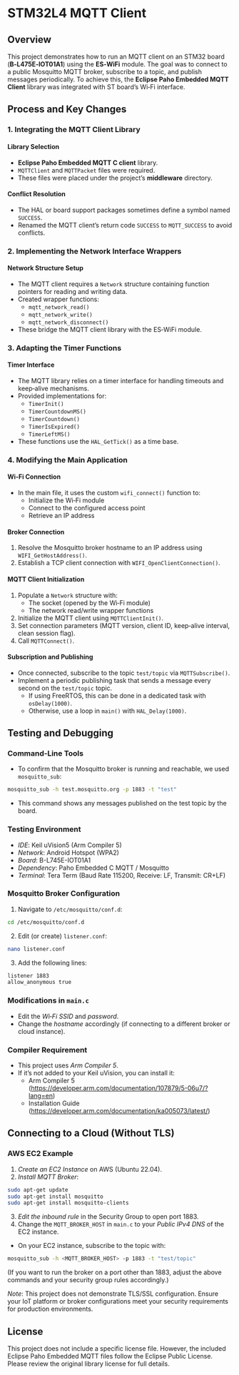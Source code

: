 ﻿# STM32L4 MQTT Client 

## Overview
This project demonstrates how to run an MQTT client on an STM32 board (**B‑L475E‑IOT01A1**) using the **ES‑WiFi** module. The goal was to connect to a public Mosquitto MQTT broker, subscribe to a topic, and publish messages periodically. To achieve this, the **Eclipse Paho Embedded MQTT Client** library was integrated with ST board’s Wi‑Fi interface.

## Process and Key Changes

### 1. Integrating the MQTT Client Library

#### Library Selection
- **Eclipse Paho Embedded MQTT C client** library.  
- `MQTTClient` and `MQTTPacket` files were required.  
- These files were placed under the project’s **middleware** directory.

#### Conflict Resolution
- The HAL or board support packages sometimes define a symbol named `SUCCESS`.  
- Renamed the MQTT client’s return code `SUCCESS` to `MQTT_SUCCESS` to avoid conflicts.

### 2. Implementing the Network Interface Wrappers

#### Network Structure Setup
- The MQTT client requires a `Network` structure containing function pointers for reading and writing data.  
- Created wrapper functions:  
  - `mqtt_network_read()`  
  - `mqtt_network_write()`  
  - `mqtt_network_disconnect()`  
- These bridge the MQTT client library with the ES‑WiFi module.

### 3. Adapting the Timer Functions

#### Timer Interface
- The MQTT library relies on a timer interface for handling timeouts and keep‑alive mechanisms.  
- Provided implementations for:  
  - `TimerInit()`  
  - `TimerCountdownMS()`  
  - `TimerCountdown()`  
  - `TimerIsExpired()`  
  - `TimerLeftMS()`  
- These functions use the `HAL_GetTick()` as a time base.

### 4. Modifying the Main Application

#### Wi‑Fi Connection
- In the main file, it uses the custom `wifi_connect()` function to:  
  - Initialize the Wi‑Fi module  
  - Connect to the configured access point  
  - Retrieve an IP address

#### Broker Connection
1. Resolve the Mosquitto broker hostname to an IP address using `WIFI_GetHostAddress()`.  
2. Establish a TCP client connection with `WIFI_OpenClientConnection()`.

#### MQTT Client Initialization
1. Populate a `Network` structure with:  
   - The socket (opened by the Wi‑Fi module)  
   - The network read/write wrapper functions  
2. Initialize the MQTT client using `MQTTClientInit()`.  
3. Set connection parameters (MQTT version, client ID, keep‑alive interval, clean session flag).  
4. Call `MQTTConnect()`.

#### Subscription and Publishing
- Once connected, subscribe to the topic `test/topic` via `MQTTSubscribe()`.  
- Implement a periodic publishing task that sends a message every second on the `test/topic` topic.  
  - If using FreeRTOS, this can be done in a dedicated task with `osDelay(1000)`.  
  - Otherwise, use a loop in `main()` with `HAL_Delay(1000)`.

## Testing and Debugging

### Command‑Line Tools
- To confirm that the Mosquitto broker is running and reachable, we used `mosquitto_sub`:
```bash
mosquitto_sub -h test.mosquitto.org -p 1883 -t "test"
```
- This command shows any messages published on the test topic by the board.

### Testing Environment
- *IDE*: Keil uVision5 (Arm Compiler 5)
- *Network*: Android Hotspot (WPA2)
- *Board*: B-L745E-IOT01A1
- *Dependency*: Paho Embedded C MQTT / Mosquitto
- *Terminal*: Tera Term (Baud Rate 115200, Receive: LF, Transmit: CR+LF)

### Mosquitto Broker Configuration
1. Navigate to `/etc/mosquitto/conf.d`:
```bash
cd /etc/mosquitto/conf.d
```

2. Edit (or create) `listener.conf`:
```bash
nano listener.conf
```

3. Add the following lines:
```bash
listener 1883
allow_anonymous true
```

### Modifications in `main.c`
- Edit the *Wi‑Fi SSID* and *password*.
- Change the *hostname* accordingly (if connecting to a different broker or cloud instance).

### Compiler Requirement
- This project uses *Arm Compiler 5*.
- If it’s not added to your Keil uVision, you can install it:
    - Arm Compiler 5 (https://developer.arm.com/documentation/107879/5-06u7/?lang=en)
    - Installation Guide (https://developer.arm.com/documentation/ka005073/latest/)


## Connecting to a Cloud (Without TLS)
### AWS EC2 Example
1. *Create an EC2 Instance* on AWS (Ubuntu 22.04).
2. *Install MQTT Broker*:
```bash
sudo apt-get update
sudo apt-get install mosquitto
sudo apt-get install mosquitto-clients
```
3. *Edit the inbound rule* in the Security Group to open port 1883.
4. Change the `MQTT_BROKER_HOST` in `main.c` to your *Public IPv4 DNS* of the EC2 instance.
- On your EC2 instance, subscribe to the topic with:
```bash
mosquitto_sub -h <MQTT_BROKER_HOST> -p 1883 -t "test/topic"
```
(If you want to run the broker on a port other than 1883, adjust the above commands and your security group rules accordingly.)

*Note*: This project does not demonstrate TLS/SSL configuration. Ensure your IoT platform or broker configurations meet your security requirements for production environments.

## License
This project does not include a specific license file. However, the included Eclipse Paho Embedded MQTT files follow the Eclipse Public License. Please review the original library license for full details.

